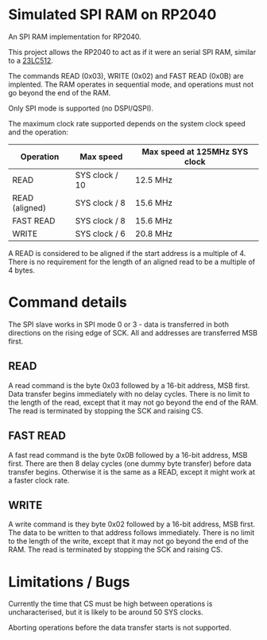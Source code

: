 # Simulated SPI RAM on RP2040

An SPI RAM implementation for RP2040.

This project allows the RP2040 to act as if it were an serial SPI RAM, similar to a [23LC512](https://ww1.microchip.com/downloads/aemDocuments/documents/MPD/ProductDocuments/DataSheets/23A512-23LC512-512-Kbit-SPI-Serial-SRAM-with-SDI-and-SQI-Interface-20005155C.pdf).

The commands READ (0x03), WRITE (0x02) and FAST READ (0x0B) are implented.  The RAM operates in sequential mode, and operations must not go beyond the end of the RAM.

Only SPI mode is supported (no DSPI/QSPI).

The maximum clock rate supported depends on the system clock speed and the operation:

| Operation | Max speed | Max speed at 125MHz SYS clock |
| --------- | --------- | ----------------------------- |
| READ  | SYS clock / 10 | 12.5 MHz |
| READ (aligned) | SYS clock / 8 | 15.6 MHz |
| FAST READ | SYS clock / 8 | 15.6 MHz |
| WRITE | SYS clock / 6 | 20.8 MHz |

A READ is considered to be aligned if the start address is a multiple of 4.  There is no requirement for the length of an aligned read to be a multiple of 4 bytes.

# Command details

The SPI slave works in SPI mode 0 or 3 - data is transferred in both directions on the rising edge of SCK.  All and addresses are transferred MSB first.

## READ

A read command is the byte 0x03 followed by a 16-bit address, MSB first.  Data transfer begins immediately with no delay cycles.  There is no limit to the length of the read, except that it may not go beyond the end of the RAM.  The read is terminated by stopping the SCK and raising CS.

## FAST READ

A fast read command is the byte 0x0B followed by a 16-bit address, MSB first.  There are then 8 delay cycles (one dummy byte transfer) before data transfer begins.  Otherwise it is the same as a READ, except it might work at a faster clock rate.

## WRITE

A write command is they byte 0x02 followed by a 16-bit address, MSB first.  The data to be written to that address follows immediately.  There is no limit to the length of the write, except that it may not go beyond the end of the RAM.  The read is terminated by stopping the SCK and raising CS.

# Limitations / Bugs

Currently the time that CS must be high between operations is uncharacterised, but it is likely to be around 50 SYS clocks.

Aborting operations before the data transfer starts is not supported.